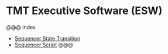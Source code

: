 # TMT Executive Software (ESW)

@@@ index
- [Sequencer State Transition](sequencer/state-transition.md)
- [Sequencer Script](sequencer/scripts/scripts.md)
@@@

